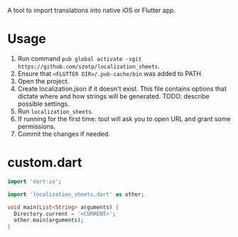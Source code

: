 A tool to import translations into native iOS or Flutter app.

# Usage

1. Run command `pub global activate -sgit https://github.com/szotp/localization_sheets`.
2. Ensure that `<FLUTTER DIR>/.pub-cache/bin` was added to PATH.
2. Open the project. 
4. Create localization.json if it doesn't exist. This file contains options that dictate where and how strings will be generated. TODO: describe possible settings.
3. Run `localization_sheets`.
4. If running for the first time: tool will ask you to open URL and grant some permissions.
5. Commit the changes if needed.


# custom.dart
```dart
import 'dart:io';

import 'localization_sheets.dart' as other;

void main(List<String> arguments) {
  Directory.current = '<CURRENT>';
  other.main(arguments);
}
```
